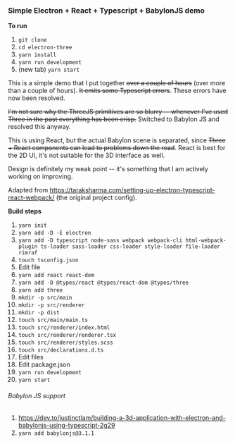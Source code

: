 
### Simple Electron + React + Typescript + BabylonJS demo

**To run**

1. `git clone`
2. `cd electron-three`
3. `yarn install`
4. `yarn run development`
5. (new tab) `yarn start`

This is a simple demo that I put together ~~over a couple of hours~~ (over more than a couple of hours). ~~It emits some Typescript errors~~. These errors have now been resolved.

~~I'm not sure why the ThreeJS primitives are so blurry -- whenever I've used Three in the past everything has been crisp.~~ Switched to Babylon JS and resolved this anyway.

This is using React, but the actual Babylon scene is separated, since ~~Three + React components can lead to problems down the road~~. React is best for the 2D UI, it's not suitable for the 3D interface as well.

Design is definitely my weak point -- it's something that I am actively working on improving.

Adapted from https://taraksharma.com/setting-up-electron-typescript-react-webpack/ (the original project config).

**Build steps**

1. `yarn init`
2. `yarn add -D -E electron`
3. `yarn add -D typescript node-sass webpack webpack-cli html-webpack-plugin ts-loader sass-loader css-loader style-loader file-loader rimraf`
4. `touch tsconfig.json`
5. Edit file
5. `yarn add react react-dom`
6. `yarn add -D @types/react @types/react-dom @types/three`
7. `yarn add three`
8. `mkdir -p src/main`
9. `mkdir -p src/renderer`
10. `mkdir -p dist`
11. `touch src/main/main.ts`
12. `touch src/renderer/index.html`
13. `touch src/renderer/renderer.tsx`
14. `touch src/renderer/styles.scss`
15. `touch src/declarations.d.ts`
16. Edit files
17. Edit package.json
18. `yarn run development`
19. `yarn start`



###### Babylon JS support

1. https://dev.to/justinctlam/building-a-3d-application-with-electron-and-babylonjs-using-typescript-2g29
2. `yarn add babylonjs@3.1.1`
